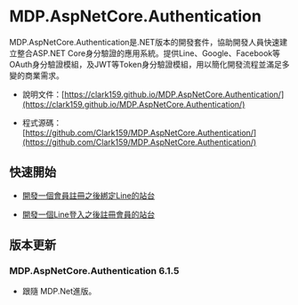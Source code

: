 # MDP.AspNetCore.Authentication

MDP.AspNetCore.Authentication是.NET版本的開發套件，協助開發人員快速建立整合ASP.NET Core身分驗證的應用系統。提供Line、Google、Facebook等OAuth身分驗證模組，及JWT等Token身分驗證模組，用以簡化開發流程並滿足多變的商業需求。

- 說明文件：[https://clark159.github.io/MDP.AspNetCore.Authentication/](https://clark159.github.io/MDP.AspNetCore.Authentication/)

- 程式源碼：[https://github.com/Clark159/MDP.AspNetCore.Authentication/](https://github.com/Clark159/MDP.AspNetCore.Authentication/)


## 快速開始

- [開發一個會員註冊之後綁定Line的站台](https://clark159.github.io/MDP.AspNetCore.Authentication/快速開始/開發一個會員註冊之後綁定Line的站台/)

- [開發一個Line登入之後註冊會員的站台](https://clark159.github.io/MDP.AspNetCore.Authentication/快速開始/開發一個Line登入之後註冊會員的站台/)


## 版本更新

### MDP.AspNetCore.Authentication 6.1.5

- 跟隨 MDP.Net進版。